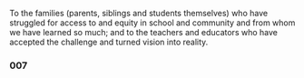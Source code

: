 To the families (parents, siblings and students themselves)
who have struggled for access to and equity in
school and community and from whom we have learned
so much; and to the teachers and educators who have
accepted the challenge and turned vision into reality.

### 007 ###